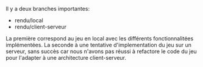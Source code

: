 Il y a deux branches importantes:
  - rendu/local
  - rendu/client-serveur

La première correspond au jeu en local avec les différents fonctionnalitées implémentées.
La seconde à une tentative d'implementation du jeu sur un serveur, sans succès car nous n'avons pas réussi à refactore le code du jeu pour l'adapter à une architecture client-serveur.
